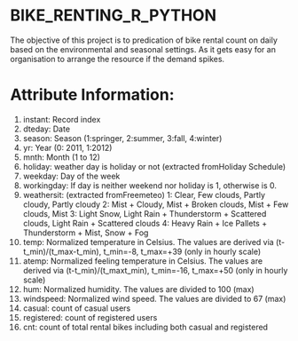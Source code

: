 # BIKE_RENTING_R_PYTHON
The objective of this project is to predication of bike rental count on daily based on the environmental and seasonal settings. As it gets easy for an organisation to arrange the resource if the demand spikes.

# Attribute Information:
1. instant: Record index
2. dteday: Date
3. season: Season (1:springer, 2:summer, 3:fall, 4:winter)
4. yr: Year (0: 2011, 1:2012)
5. mnth: Month (1 to 12)
6. holiday: weather day is holiday or not (extracted fromHoliday Schedule)
7. weekday: Day of the week
8. workingday: If day is neither weekend nor holiday is 1, otherwise is 0.
9. weathersit: (extracted fromFreemeteo)
    1: Clear, Few clouds, Partly cloudy, Partly cloudy
    2: Mist + Cloudy, Mist + Broken clouds, Mist + Few clouds, Mist
    3: Light Snow, Light Rain + Thunderstorm + Scattered clouds, Light Rain + Scattered clouds
    4: Heavy Rain + Ice Pallets + Thunderstorm + Mist, Snow + Fog
10. temp: Normalized temperature in Celsius. The values are derived via (t-t_min)/(t_max-t_min), t_min=-8, t_max=+39 (only in hourly scale)
11. atemp: Normalized feeling temperature in Celsius. The values are derived via (t-t_min)/(t_maxt_min), t_min=-16, t_max=+50 (only in hourly scale)
12. hum: Normalized humidity. The values are divided to 100 (max)
13. windspeed: Normalized wind speed. The values are divided to 67 (max)
14. casual: count of casual users
15. registered: count of registered users
16. cnt: count of total rental bikes including both casual and registered
